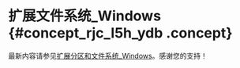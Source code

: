# 扩展文件系统\_Windows {#concept_rjc_l5h_ydb .concept}

最新内容请参见[扩展分区和文件系统\_Windows](../../../../cn.zh-CN/块存储/云盘/扩容云盘/扩展分区和文件系统_Windows.md#)。感谢您的支持！

